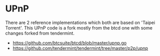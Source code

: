 # UPnP

There are 2 reference implementations which both are based on 'Taipei Torrent'. This UPnP code is a fork mostly from the btcd one with some changes forked from tendermint.
* https://github.com/btcsuite/btcd/blob/master/upnp.go
* https://github.com/tendermint/tendermint/tree/master/p2p/upnp
